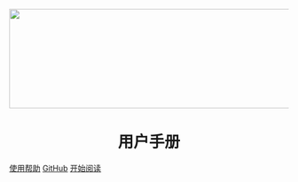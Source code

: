 <p align="center">
<img src="https://img2020.cnblogs.com/blog/992978/202101/992978-20210118214725059-1705326463.png" width="639" height="180" />
</p>

<h1 align="center">用户手册</h1>




[使用帮助](https://www.cnblogs.com/wanghai0666/tag/%E4%BD%BF%E7%94%A8%E5%B8%AE%E5%8A%A9/)
[GitHub](https://github.com/wanghai0666)
[开始阅读](#docsify-CnBlogs)




